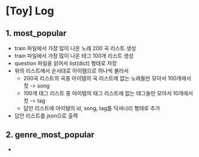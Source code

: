 # [Toy] Log

## 1. most_popular
  - train 파일에서 가장 많이 나온 노래 200 곡 리스트 생성
  - train 파일에서 가장 많이 나온 태그 100개 리스트 생성
  - question 파일을 읽어서 list(dict) 형태로 저장
  - 위의 리스트에서 순서대로 아이템으로 하나씩 불러서
    - 200곡 리스트의 곡중 아이템의 곡 리스트에 없는 노래들만 모아서 100개에서 컷 -> song
    - 100개 태그 리스트 중 아이템의 태그 리스트에 없는 태그들만 모아서 10개에서 컷 -> tag
    - 답안 리스트에 아이템의 id, song, tag를 딕셔너리 형태로 추가
  - 답안 리스트를 json으로 출력

## 2. genre_most_popular
  - 